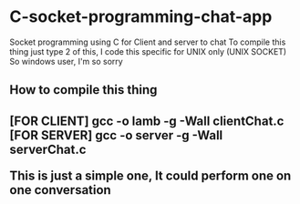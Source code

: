 # C-socket-programming-chat-app
Socket programming using C for Client and server to chat 
To compile this thing just type 2 of this, I code this specific for UNIX only (UNIX SOCKET)
So windows user, I'm so sorry<br>
<h2>How to compile this thing<h2>
[FOR CLIENT]
gcc -o lamb -g -Wall clientChat.c <br>
[FOR SERVER]
gcc -o server -g -Wall serverChat.c <br>

This is just a simple one, It could perform one on one conversation


